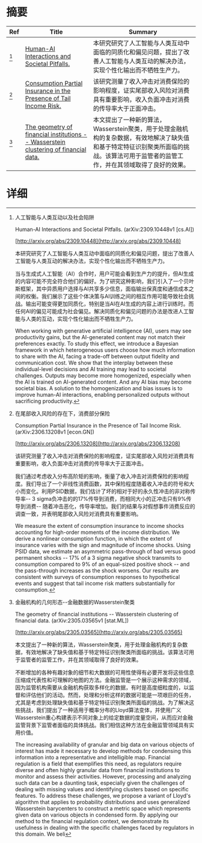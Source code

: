 # 摘要

| Ref | Title | Summary |
| --- | --- | --- |
| [^1] | [Human-AI Interactions and Societal Pitfalls.](http://arxiv.org/abs/2309.10448) | 本研究研究了人工智能与人类互动中面临的同质化和偏见问题，提出了改善人工智能与人类互动的解决办法，实现个性化输出而不牺牲生产力。 |
| [^2] | [Consumption Partial Insurance in the Presence of Tail Income Risk.](http://arxiv.org/abs/2306.13208) | 该研究测量了收入冲击对消费保险的影响程度，证实尾部收入风险对消费具有重要影响，收入负面冲击对消费的传导率大于正面冲击。 |
| [^3] | [The geometry of financial institutions -- Wasserstein clustering of financial data.](http://arxiv.org/abs/2305.03565) | 本文提出了一种新的算法，Wasserstein聚类，用于处理金融机构的复杂数据，有效地解决了缺失值和基于特定特征识别聚类所面临的挑战。该算法可用于监管者的监管工作，并在其领域取得了良好的效果。 |

# 详细

[^1]: 人工智能与人类互动以及社会陷阱

    Human-AI Interactions and Societal Pitfalls. (arXiv:2309.10448v1 [cs.AI])

    [http://arxiv.org/abs/2309.10448](http://arxiv.org/abs/2309.10448)

    本研究研究了人工智能与人类互动中面临的同质化和偏见问题，提出了改善人工智能与人类互动的解决办法，实现个性化输出而不牺牲生产力。

    

    当与生成式人工智能（AI）合作时，用户可能会看到生产力的提升，但AI生成的内容可能不完全符合他们的偏好。为了研究这种影响，我们引入了一个贝叶斯框架，其中异质用户选择与AI共享多少信息，面临输出保真度和通信成本之间的权衡。我们展示了这些个体决策与AI训练之间的相互作用可能导致社会挑战。输出可能变得更加同质化，特别是当AI在AI生成的内容上进行训练时。而任何AI的偏见可能成为社会偏见。解决同质化和偏见问题的办法是改进人工智能与人类的互动，实现个性化输出而不牺牲生产力。

    When working with generative artificial intelligence (AI), users may see productivity gains, but the AI-generated content may not match their preferences exactly. To study this effect, we introduce a Bayesian framework in which heterogeneous users choose how much information to share with the AI, facing a trade-off between output fidelity and communication cost. We show that the interplay between these individual-level decisions and AI training may lead to societal challenges. Outputs may become more homogenized, especially when the AI is trained on AI-generated content. And any AI bias may become societal bias. A solution to the homogenization and bias issues is to improve human-AI interactions, enabling personalized outputs without sacrificing productivity.
    
[^2]: 在尾部收入风险的存在下，消费部分保险

    Consumption Partial Insurance in the Presence of Tail Income Risk. (arXiv:2306.13208v1 [econ.GN])

    [http://arxiv.org/abs/2306.13208](http://arxiv.org/abs/2306.13208)

    该研究测量了收入冲击对消费保险的影响程度，证实尾部收入风险对消费具有重要影响，收入负面冲击对消费的传导率大于正面冲击。

    

    我们通过考虑收入分布高阶矩的影响，衡量了收入冲击对消费保险的影响程度。我们导出了一个非线性消费函数，其中保险程度随着收入冲击的符号和大小而变化。利用PSID数据，我们估计了坏的相对于好的永久性冲击的非对称传导率-- 3 sigma负冲击的的17%传导到消费，而相同大小的正冲击只有9%传导到消费-- 随着冲击恶化，传导率增加。我们的结果与对假想事件消费反应的调查一致，并表明尾部收入风险对消费具有重要影响。

    We measure the extent of consumption insurance to income shocks accounting for high-order moments of the income distribution. We derive a nonlinear consumption function, in which the extent of insurance varies with the sign and magnitude of income shocks. Using PSID data, we estimate an asymmetric pass-through of bad versus good permanent shocks -- 17% of a 3 sigma negative shock transmits to consumption compared to 9% of an equal-sized positive shock -- and the pass-through increases as the shock worsens. Our results are consistent with surveys of consumption responses to hypothetical events and suggest that tail income risk matters substantially for consumption.
    
[^3]: 金融机构的几何形态--金融数据的Wasserstein聚类

    The geometry of financial institutions -- Wasserstein clustering of financial data. (arXiv:2305.03565v1 [stat.ML])

    [http://arxiv.org/abs/2305.03565](http://arxiv.org/abs/2305.03565)

    本文提出了一种新的算法，Wasserstein聚类，用于处理金融机构的复杂数据，有效地解决了缺失值和基于特定特征识别聚类所面临的挑战。该算法可用于监管者的监管工作，并在其领域取得了良好的效果。

    

    不断增加的各种有趣对象的细节和大数据的可用性使得有必要开发将这些信息压缩成代表性和可理解的地图的方法。金融监管是一个展示这种需求的领域，因为监管机构需要从金融机构获取多样化的数据，有时是高度细粒度的，以监督和评估他们的活动。然而，处理和分析这样的数据可能是一项艰巨的任务，尤其是考虑到处理缺失值和基于特定特征识别聚类所面临的挑战。为了解决这些挑战，我们提出了一种适用于概率分布的Lloyd算法变体，并使用广义Wasserstein重心构建表示不同对象上的给定数据的度量空间，从而应对金融监管背景下监管者面临的具体挑战。我们相信这种方法在金融监管领域具有实用价值。

    The increasing availability of granular and big data on various objects of interest has made it necessary to develop methods for condensing this information into a representative and intelligible map. Financial regulation is a field that exemplifies this need, as regulators require diverse and often highly granular data from financial institutions to monitor and assess their activities. However, processing and analyzing such data can be a daunting task, especially given the challenges of dealing with missing values and identifying clusters based on specific features.  To address these challenges, we propose a variant of Lloyd's algorithm that applies to probability distributions and uses generalized Wasserstein barycenters to construct a metric space which represents given data on various objects in condensed form. By applying our method to the financial regulation context, we demonstrate its usefulness in dealing with the specific challenges faced by regulators in this domain. We beli
    

